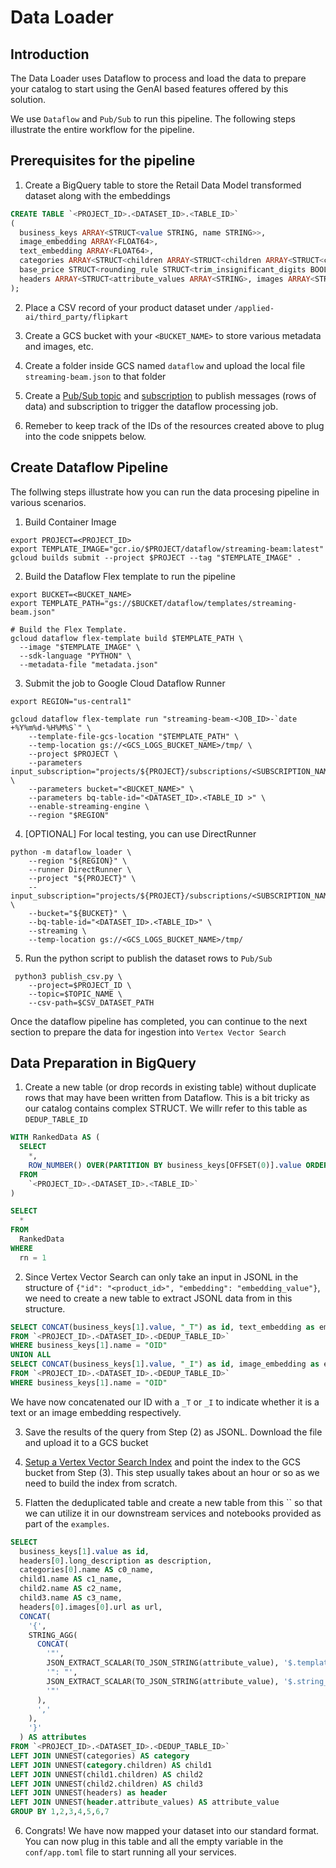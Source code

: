 # Data Loader

## Introduction

The Data Loader uses Dataflow to process and load the data to prepare your catalog to start using the GenAI based features offered by this solution.

We use `Dataflow` and `Pub/Sub` to run this pipeline. The following steps illustrate the entire workflow for the pipeline.

## Prerequisites for the pipeline

1. Create a BigQuery table to store the Retail Data Model transformed dataset along with the embeddings

```sql
CREATE TABLE `<PROJECT_ID>.<DATASET_ID>.<TABLE_ID>`
(
  business_keys ARRAY<STRUCT<value STRING, name STRING>>,
  image_embedding ARRAY<FLOAT64>,
  text_embedding ARRAY<FLOAT64>,
  categories ARRAY<STRUCT<children ARRAY<STRUCT<children ARRAY<STRUCT<children ARRAY<STRUCT<children ARRAY<STRING>, name STRING, id STRING>>, name STRING, id STRING>>, name STRING, id STRING>>, name STRING, id STRING>>,
  base_price STRUCT<rounding_rule STRUCT<trim_insignificant_digits BOOL, relevant_decimal INT64>, value STRUCT<decimal INT64, whole INT64>, code STRING>,
  headers ARRAY<STRUCT<attribute_values ARRAY<STRING>, images ARRAY<STRUCT<url STRING, origin_url STRING>>, nlp_description STRING, locale STRING, long_description STRING, short_description STRING, brand STRING, name STRING>>
);
```

2. Place a CSV record of your product dataset under `/applied-ai/third_party/flipkart`

3. Create a GCS bucket with your `<BUCKET_NAME>` to store various metadata and images, etc.

4. Create a folder inside GCS named `dataflow` and upload the local file `streaming-beam.json` to that folder

5. Create a [Pub/Sub topic](https://cloud.google.com/pubsub/docs/create-topic#create_a_topic_2) and [subscription](https://cloud.google.com/pubsub/docs/create-subscription#create_a_pull_subscription) to publish messages (rows of data) and subscription to trigger the dataflow processing job. 

6. Remeber to keep track of the IDs of the resources created above to plug into the code snippets below.

## Create Dataflow Pipeline

The follwing steps illustrate how you can run the data procesing pipeline in various scenarios.


1. Build Container Image

```shell
export PROJECT=<PROJECT_ID>
export TEMPLATE_IMAGE="gcr.io/$PROJECT/dataflow/streaming-beam:latest"
gcloud builds submit --project $PROJECT --tag "$TEMPLATE_IMAGE" .
```

2. Build the Dataflow Flex template to run the pipeline

```shell
export BUCKET=<BUCKET_NAME>
export TEMPLATE_PATH="gs://$BUCKET/dataflow/templates/streaming-beam.json"

# Build the Flex Template.
gcloud dataflow flex-template build $TEMPLATE_PATH \
  --image "$TEMPLATE_IMAGE" \
  --sdk-language "PYTHON" \
  --metadata-file "metadata.json"
```

3. Submit the job to Google Cloud Dataflow Runner

```shell
export REGION="us-central1"

gcloud dataflow flex-template run "streaming-beam-<JOB_ID>-`date +%Y%m%d-%H%M%S`" \
    --template-file-gcs-location "$TEMPLATE_PATH" \
    --temp-location gs://<GCS_LOGS_BUCKET_NAME>/tmp/ \
    --project $PROJECT \
    --parameters input_subscription="projects/${PROJECT}/subscriptions/<SUBSCRIPTION_NAME>" \
    --parameters bucket="<BUCKET_NAME>" \
    --parameters bq-table-id="<DATASET_ID>.<TABLE_ID >" \
    --enable-streaming-engine \
    --region "$REGION"
```

4. [OPTIONAL] For local testing, you can use DirectRunner

```shell
python -m dataflow_loader \
    --region "${REGION}" \
    --runner DirectRunner \
    --project "${PROJECT}" \
    --input_subscription="projects/${PROJECT}/subscriptions/<SUBSCRIPTION_NAME>" \
    --bucket="${BUCKET}" \
    --bq-table-id="<DATASET_ID>.<TABLE_ID>" \
    --streaming \
    --temp-location gs://<GCS_LOGS_BUCKET_NAME>/tmp/
```

5. Run the python script to publish the dataset rows to `Pub/Sub`
```shell
 python3 publish_csv.py \
    --project=$PROJECT_ID \
    --topic=$TOPIC_NAME \
    --csv-path=$CSV_DATASET_PATH
```

Once the dataflow pipeline has completed, you can continue to the next section to prepare the data for ingestion into `Vertex Vector Search`

## Data Preparation in BigQuery

1. Create a new table (or drop records in existing table) without duplicate rows that may have been written from Dataflow. This is a bit tricky as our catalog contains complex STRUCT. We willr refer to this table as `DEDUP_TABLE_ID`

```sql
WITH RankedData AS (
  SELECT
    *,
    ROW_NUMBER() OVER(PARTITION BY business_keys[OFFSET(0)].value ORDER BY business_keys[OFFSET(0)].value) AS rn
  FROM
    `<PROJECT_ID>.<DATASET_ID>.<TABLE_ID>`
)

SELECT
  *
FROM
  RankedData
WHERE
  rn = 1
```

2. Since Vertex Vector Search can only take an input in JSONL in the structure of `{"id": "<product_id>", "embedding": "embedding_value"}`, we need to create a new table to extract JSONL data from in this structure.

```sql
SELECT CONCAT(business_keys[1].value, "_T") as id, text_embedding as embedding
FROM `<PROJECT_ID>.<DATASET_ID>.<DEDUP_TABLE_ID>`
WHERE business_keys[1].name = "OID"
UNION ALL
SELECT CONCAT(business_keys[1].value, "_I") as id, image_embedding as embedding
FROM `<PROJECT_ID>.<DATASET_ID>.<DEDUP_TABLE_ID>`
WHERE business_keys[1].name = "OID"
```
We have now concatenated our ID with a `_T` or `_I` to indicate whether it is a text or an image embedding respectively.

3. Save the results of the query from Step (2) as JSONL. Download the file and upload it to a GCS bucket

4.  [Setup a Vertex Vector Search Index](https://cloud.google.com/vertex-ai/docs/vector-search/create-manage-index) and point the index to the GCS bucket from Step (3). This step usually takes about an hour or so as we need to build the index from scratch.

5. Flatten the deduplicated table and create a new table from this `` so that we can utilize it in our downstream services and notebooks provided as part of the `examples`.

```sql
SELECT
  business_keys[1].value as id,
  headers[0].long_description as description,
  categories[0].name AS c0_name,
  child1.name AS c1_name,
  child2.name AS c2_name,
  child3.name AS c3_name,
  headers[0].images[0].url as url,
  CONCAT(
    '{', 
    STRING_AGG(
      CONCAT(
        '"', 
        JSON_EXTRACT_SCALAR(TO_JSON_STRING(attribute_value), '$.template_attribute_rule.name'), 
        '": "', 
        JSON_EXTRACT_SCALAR(TO_JSON_STRING(attribute_value), '$.string_value'), 
        '"'
      ), 
      ','
    ), 
    '}'
  ) AS attributes
FROM `<PROJECT_ID>.<DATASET_ID>.<DEDUP_TABLE_ID>`
LEFT JOIN UNNEST(categories) AS category
LEFT JOIN UNNEST(category.children) AS child1
LEFT JOIN UNNEST(child1.children) AS child2
LEFT JOIN UNNEST(child2.children) AS child3
LEFT JOIN UNNEST(headers) as header
LEFT JOIN UNNEST(header.attribute_values) AS attribute_value
GROUP BY 1,2,3,4,5,6,7
```

6. Congrats! We have now mapped your dataset into our standard format. You can now plug in this table and all the empty variable in the `conf/app.toml` file to start running all your services.